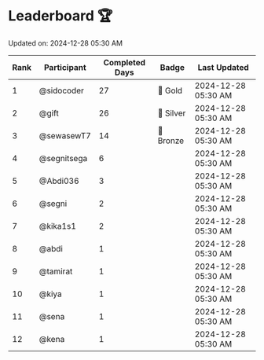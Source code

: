 # Leaderboard 🏆

Updated on: 2024-12-28 05:30 AM

| Rank | Participant       | Completed Days | Badge      | Last Updated         |
|------|-------------------|----------------|------------|----------------------|
| 1    | @sidocoder        | 27             | 🏅 Gold     | 2024-12-28 05:30 AM |
| 2    | @gift             | 26             | 🥈 Silver   | 2024-12-28 05:30 AM |
| 3    | @sewasewT7        | 14             | 🥉 Bronze   | 2024-12-28 05:30 AM |
| 4    | @segnitsega       | 6              |            | 2024-12-28 05:30 AM |
| 5    | @Abdi036          | 3              |            | 2024-12-28 05:30 AM |
| 6    | @segni            | 2              |            | 2024-12-28 05:30 AM |
| 7    | @kika1s1          | 2              |            | 2024-12-28 05:30 AM |
| 8    | @abdi             | 1              |            | 2024-12-28 05:30 AM |
| 9    | @tamirat          | 1              |            | 2024-12-28 05:30 AM |
| 10   | @kiya             | 1              |            | 2024-12-28 05:30 AM |
| 11   | @sena             | 1              |            | 2024-12-28 05:30 AM |
| 12   | @kena             | 1              |            | 2024-12-28 05:30 AM |
